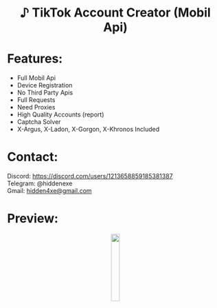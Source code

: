 <div align="center">
  <h1>♪ TikTok Account Creator (Mobil Api)</h1>
</div>
 
# Features:

- Full Mobil Api
- Device Registration
- No Third Party Apis
- Full Requests
- Need Proxies
- High Quality Accounts (report)
- Captcha Solver
- X-Argus, X-Ladon, X-Gorgon, X-Khronos Included
 
# Contact:

Discord: https://discord.com/users/1213658859185381387
<br>
Telegram: @hiddenexe
<br>
Gmail: hidden4xe@gmail.com
 
# Preview:

<div align="center">
      <a href="https://www.youtube.com/watch?v=buUCf7-TOrQ">
         <img src="https://png.pngtree.com/png-vector/20221018/ourmid/pngtree-youtube-social-media-round-icon-png-image_6315993.png" style="width:20%;">
      </a>
</div>

